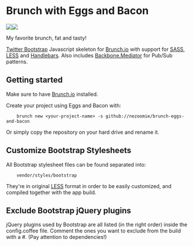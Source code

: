 # Brunch with Eggs and Bacon

![](https://a248.e.akamai.net/camo.github.com/1c7212d12d1b170a4247587d46fa1c8a234538d0/687474703a2f2f662e636c2e6c792f6974656d732f3150343031313356326a336830563375305433532f363837343734373033613266326636643635366336353739363136633265363636633738363432653639373432663638376136363633356633353331333232653661373036372e6a706567)![](https://a248.e.akamai.net/camo.github.com/1c7212d12d1b170a4247587d46fa1c8a234538d0/687474703a2f2f662e636c2e6c792f6974656d732f3150343031313356326a336830563375305433532f363837343734373033613266326636643635366336353739363136633265363636633738363432653639373432663638376136363633356633353331333232653661373036372e6a706567)

My favorite brunch, fat and tasty!

[Twitter Bootstrap](http://twitter.github.com/bootstrap/) Javascript skeleton for [Brunch.io](http://brunch.io) with support for [SASS](http://sass-lang.com/), [LESS](http://lesscss.org/) and [Handlebars](http://handlebarsjs.com/). Also includes [Backbone.Mediator](https://github.com/chalbert/Backbone-Mediator) for Pub/Sub patterns.

## Getting started

Make sure to have [Brunch.io](http://brunch.io) installed.

Create your project using Eggs and Bacon with:

		brunch new <your-project-name> -s github://nezoomie/brunch-eggs-and-bacon
		
Or simply copy the repository on your hard drive and rename it.

## Customize Bootstrap Stylesheets

All Bootstrap stylesheet files can be found separated into:

		vendor/styles/bootstrap
		
They're in original [LESS](http://lesscss.org/) format in order to be easily customized, and compiled together with the app build.

## Exclude Bootstrap jQuery plugins

jQuery plugins used by Bootstrap are all listed (in the right order) inside the config.coffee file. Comment the ones you want to exclude from the build with a #. (Pay attention to dependencies!)

